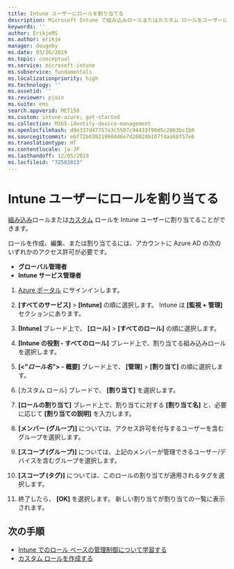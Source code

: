 ```yaml
---
title: Intune ユーザーにロールを割り当てる
description: Microsoft Intune で組み込みロールまたはカスタム ロールをユーザーに割り当てる方法を学習します。
keywords: ''
author: ErikjeMS
ms.author: erikje
manager: dougeby
ms.date: 03/26/2019
ms.topic: conceptual
ms.service: microsoft-intune
ms.subservice: fundamentals
ms.localizationpriority: high
ms.technology: ''
ms.assetid: ''
ms.reviewer: pjain
ms.suite: ems
search.appverid: MET150
ms.custom: intune-azure; get-started
ms.collection: M365-identity-device-management
ms.openlocfilehash: d9e337d47757e3c5507c94433f90d5c2863bc1b0
ms.sourcegitcommit: ebf72b038219904d6e7d20024b107f4aa68f57e6
ms.translationtype: HT
ms.contentlocale: ja-JP
ms.lasthandoff: 12/05/2019
ms.locfileid: "72503013"
---
```

# <a name="assign-a-role-to-an-intune-user"></a>Intune ユーザーにロールを割り当てる

[組み込み](role-based-access-control.md#built-in-roles)ロールまたは[カスタム](create-custom-role.md) ロールを Intune ユーザーに割り当てることができます。

ロールを作成、編集、または割り当てるには、アカウントに Azure AD の次のいずれかのアクセス許可が必要です。
- **グローバル管理者**
- **Intune サービス管理者**

1. [Azure ポータル](https://portal.azure.com) にサインインします。

2. **[すべてのサービス]**  >  **[Intune]** の順に選択します。 Intune は **[監視 + 管理]** セクションにあります。

3. **[Intune]** ブレード上で、 **[ロール]**  >  **[すべてのロール]** の順に選択します。

4. **[Intune の役割 - すべてのロール]** ブレード上で、割り当てる組み込みロールを選択します。

5. **[<"*ロール名*"> - 概要]** ブレード上で、 **[管理]**  >  **[割り当て]** の順に選択します。

6. [カスタム ロール] ブレードで、 **[割り当て]** を選択します。

7. **[ロールの割り当て]** ブレード上で、割り当てに対する **[割り当て名]** と、必要に応じて **[割り当ての説明]** を入力します。

8. **[メンバー (グループ)]** については、アクセス許可を付与するユーザーを含むグループを選択します。

9. **[スコープ (グループ)]** については、上記のメンバーが管理できるユーザー/デバイスを含むグループを選択します。

10. **[スコープ (タグ)]** については、このロールの割り当てが適用されるタグを選択します。

11. 終了したら、 **[OK]** を選択します。 新しい割り当てが割り当ての一覧に表示されます。


## <a name="next-steps"></a>次の手順
- [Intune でのロール ベースの管理制御について学習する](role-based-access-control.md)
- [カスタム ロールを作成する](create-custom-role.md)
